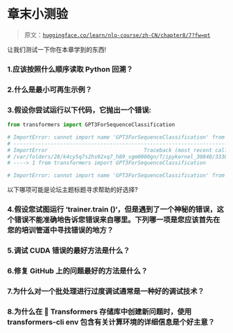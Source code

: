 # 章末小测验

> 原文：[`huggingface.co/learn/nlp-course/zh-CN/chapter8/7?fw=pt`](https://huggingface.co/learn/nlp-course/zh-CN/chapter8/7?fw=pt)

             

让我们测试一下你在本章学到的东西!

### 1.应该按照什么顺序读取 Python 回溯？

### 2.什么是最小可再生示例？

### 3.假设你尝试运行以下代码，它抛出一个错误:

```py
from transformers import GPT3ForSequenceClassification

# ImportError: cannot import name 'GPT3ForSequenceClassification' from 'transformers' (/Users/lewtun/miniconda3/envs/huggingface/lib/python3.8/site-packages/transformers/__init__.py)
# ---------------------------------------------------------------------------
# ImportError                               Traceback (most recent call last)
# /var/folders/28/k4cy5q7s2hs92xq7_h89_vgm0000gn/T/ipykernel_30848/333858878.py in <module>
# ----> 1 from transformers import GPT3ForSequenceClassification

# ImportError: cannot import name 'GPT3ForSequenceClassification' from 'transformers' (/Users/lewtun/miniconda3/envs/huggingface/lib/python3.8/site-packages/transformers/__init__.py)
```

以下哪项可能是论坛主题标题寻求帮助的好选择?

### 4.假设您试图运行 ‘trainer.train ()‘，但是遇到了一个神秘的错误，这个错误不能准确地告诉您错误来自哪里。下列哪一项是您应该首先在您的培训管道中寻找错误的地方？

### 5.调试 CUDA 错误的最好方法是什么？

### 6.修复 GitHub 上的问题最好的方法是什么？

### 7.为什么对一个批处理进行过度调试通常是一种好的调试技术？

### 8.为什么在 🤗 Transformers 存储库中创建新问题时，使用 transformers-cli env 包含有关计算环境的详细信息是个好主意？
